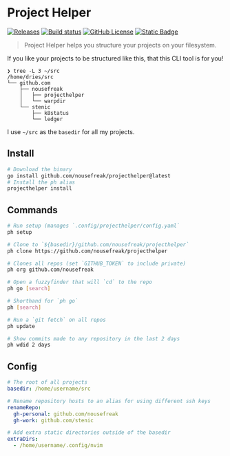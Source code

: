 # Project Helper

[![Releases](https://img.shields.io/github/v/release/nousefreak/projecthelper?style=for-the-badge)](https://github.com/NoUseFreak/projecthelper/releases)
[![Build status](https://img.shields.io/github/actions/workflow/status/nousefreak/projecthelper/ci.yml?style=for-the-badge)](ihttps://github.com/NoUseFreak/projecthelper/actions/workflows/ci.yml)
[![GitHub License](https://img.shields.io/github/license/nousefreak/projecthelper?style=for-the-badge)](https://github.com/NoUseFreak/projecthelper/blob/main/LICENSE)
[![Static Badge](https://img.shields.io/badge/powered--by-stenic.io-blue?style=for-the-badge&logoColor=blue)](https://stenic.io)

> Project Helper helps you structure your projects on your filesystem.

If you like your projects to be structured like this, that this CLI tool is for you!

```
❯ tree -L 3 ~/src
/home/dries/src
└── github.com
    ├── nousefreak
    │   ├── projecthelper
    │   └── warpdir
    └── stenic
        ├── k8status
        └── ledger
```

I use `~/src` as the `basedir` for all my projects.


## Install

```bash
# Download the binary
go install github.com/nousefreak/projecthelper@latest
# Install the ph alias
projecthelper install
```


## Commands

```bash
# Run setup (manages `.config/projecthelper/config.yaml`
ph setup

# Clone to `${basedir}/github.com/nousefreak/projecthelper`
ph clone https://github.com/nousefreak/projecthelper

# Clones all repos (set `GITHUB_TOKEN` to include private)
ph org github.com/nousefreak

# Open a fuzzyfinder that will `cd` to the repo
ph go [search]

# Shorthand for `ph go`
ph [search]

# Run a `git fetch` on all repos
ph update

# Show commits made to any repository in the last 2 days
ph wdid 2 days
```

## Config

```yaml
# The root of all projects
basedir: /home/username/src

# Rename repository hosts to an alias for using different ssh keys
renameRepo:
  gh-personal: github.com/nousefreak
  gh-work: github.com/stenic

# Add extra static directories outside of the basedir
extraDirs:
  - /home/username/.config/nvim
```

